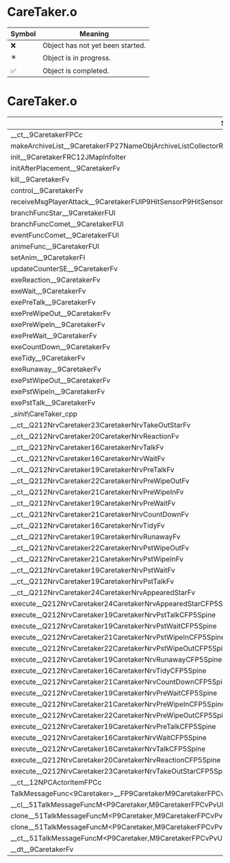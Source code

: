 # CareTaker.o
| Symbol | Meaning 
| ------------- | ------------- 
| :x: | Object has not yet been started. 
| :eight_pointed_black_star: | Object is in progress. 
| :white_check_mark: | Object is completed. 


# CareTaker.o
| Symbol | Decompiled? |
| ------------- | ------------- |
| __ct__9CaretakerFPCc | :x: |
| makeArchiveList__9CaretakerFP27NameObjArchiveListCollectorRC12JMapInfoIter | :x: |
| init__9CaretakerFRC12JMapInfoIter | :x: |
| initAfterPlacement__9CaretakerFv | :x: |
| kill__9CaretakerFv | :x: |
| control__9CaretakerFv | :x: |
| receiveMsgPlayerAttack__9CaretakerFUlP9HitSensorP9HitSensor | :x: |
| branchFuncStar__9CaretakerFUl | :x: |
| branchFuncComet__9CaretakerFUl | :x: |
| eventFuncComet__9CaretakerFUl | :x: |
| animeFunc__9CaretakerFUl | :x: |
| setAnim__9CaretakerFl | :x: |
| updateCounterSE__9CaretakerFv | :x: |
| exeReaction__9CaretakerFv | :x: |
| exeWait__9CaretakerFv | :x: |
| exePreTalk__9CaretakerFv | :x: |
| exePreWipeOut__9CaretakerFv | :x: |
| exePreWipeIn__9CaretakerFv | :x: |
| exePreWait__9CaretakerFv | :x: |
| exeCountDown__9CaretakerFv | :x: |
| exeTidy__9CaretakerFv | :x: |
| exeRunaway__9CaretakerFv | :x: |
| exePstWipeOut__9CaretakerFv | :x: |
| exePstWipeIn__9CaretakerFv | :x: |
| exePstTalk__9CaretakerFv | :x: |
| __sinit_\CareTaker_cpp | :x: |
| __ct__Q212NrvCaretaker23CaretakerNrvTakeOutStarFv | :x: |
| __ct__Q212NrvCaretaker20CaretakerNrvReactionFv | :x: |
| __ct__Q212NrvCaretaker16CaretakerNrvTalkFv | :x: |
| __ct__Q212NrvCaretaker16CaretakerNrvWaitFv | :x: |
| __ct__Q212NrvCaretaker19CaretakerNrvPreTalkFv | :x: |
| __ct__Q212NrvCaretaker22CaretakerNrvPreWipeOutFv | :x: |
| __ct__Q212NrvCaretaker21CaretakerNrvPreWipeInFv | :x: |
| __ct__Q212NrvCaretaker19CaretakerNrvPreWaitFv | :x: |
| __ct__Q212NrvCaretaker21CaretakerNrvCountDownFv | :x: |
| __ct__Q212NrvCaretaker16CaretakerNrvTidyFv | :x: |
| __ct__Q212NrvCaretaker19CaretakerNrvRunawayFv | :x: |
| __ct__Q212NrvCaretaker22CaretakerNrvPstWipeOutFv | :x: |
| __ct__Q212NrvCaretaker21CaretakerNrvPstWipeInFv | :x: |
| __ct__Q212NrvCaretaker19CaretakerNrvPstWaitFv | :x: |
| __ct__Q212NrvCaretaker19CaretakerNrvPstTalkFv | :x: |
| __ct__Q212NrvCaretaker24CaretakerNrvAppearedStarFv | :x: |
| execute__Q212NrvCaretaker24CaretakerNrvAppearedStarCFP5Spine | :x: |
| execute__Q212NrvCaretaker19CaretakerNrvPstTalkCFP5Spine | :x: |
| execute__Q212NrvCaretaker19CaretakerNrvPstWaitCFP5Spine | :x: |
| execute__Q212NrvCaretaker21CaretakerNrvPstWipeInCFP5Spine | :x: |
| execute__Q212NrvCaretaker22CaretakerNrvPstWipeOutCFP5Spine | :x: |
| execute__Q212NrvCaretaker19CaretakerNrvRunawayCFP5Spine | :x: |
| execute__Q212NrvCaretaker16CaretakerNrvTidyCFP5Spine | :x: |
| execute__Q212NrvCaretaker21CaretakerNrvCountDownCFP5Spine | :x: |
| execute__Q212NrvCaretaker19CaretakerNrvPreWaitCFP5Spine | :x: |
| execute__Q212NrvCaretaker21CaretakerNrvPreWipeInCFP5Spine | :x: |
| execute__Q212NrvCaretaker22CaretakerNrvPreWipeOutCFP5Spine | :x: |
| execute__Q212NrvCaretaker19CaretakerNrvPreTalkCFP5Spine | :x: |
| execute__Q212NrvCaretaker16CaretakerNrvWaitCFP5Spine | :x: |
| execute__Q212NrvCaretaker16CaretakerNrvTalkCFP5Spine | :x: |
| execute__Q212NrvCaretaker20CaretakerNrvReactionCFP5Spine | :x: |
| execute__Q212NrvCaretaker23CaretakerNrvTakeOutStarCFP5Spine | :x: |
| __ct__12NPCActorItemFPCc | :x: |
| TalkMessageFunc&lt;9Caretaker&gt;__FP9CaretakerM9CaretakerFPCvPvUl_b_51TalkMessageFuncM&lt;P9Caretaker,M9CaretakerFPCvPvUl_b&gt; | :x: |
| __cl__51TalkMessageFuncM&lt;P9Caretaker,M9CaretakerFPCvPvUl_b&gt;CFUl | :x: |
| clone__51TalkMessageFuncM&lt;P9Caretaker,M9CaretakerFPCvPvUl_b&gt;CFv | :x: |
| clone__51TalkMessageFuncM&lt;P9Caretaker,M9CaretakerFPCvPvUl_b&gt;CFP7JKRHeap | :x: |
| __ct__51TalkMessageFuncM&lt;P9Caretaker,M9CaretakerFPCvPvUl_b&gt;FRC51TalkMessageFuncM&lt;P9Caretaker,M9CaretakerFPCvPvUl_b&gt; | :x: |
| __dt__9CaretakerFv | :x: |
